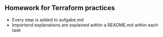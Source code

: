 ## Homework for Terraform practices 
- Every step is added to aufgabe.md
- Importend explanations are explained within a README.md within each task